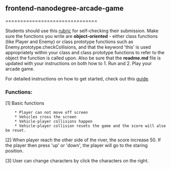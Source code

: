 ## frontend-nanodegree-arcade-game
===============================

Students should use this [rubric](https://review.udacity.com/#!/projects/2696458597/rubric) for self-checking their submission. Make sure the functions you write are **object-oriented** - either class functions (like Player and Enemy) or class prototype functions such as Enemy.prototype.checkCollisions, and that the keyword 'this' is used appropriately within your class and class prototype functions to refer to the object the function is called upon. Also be sure that the **readme.md** file is updated with your instructions on both how to 1. Run and 2. Play your arcade game.

For detailed instructions on how to get started, check out this [guide](https://docs.google.com/document/d/1v01aScPjSWCCWQLIpFqvg3-vXLH2e8_SZQKC8jNO0Dc/pub?embedded=true).

### Functions:
[1] Basic functions

        * Player can not move off screen
        * Vehicles cross the screen
        * Vehicle-player collisions happen
        * Vehicle-player collision resets the game and the score will alse be reset.
        
[2] When player reach the other side of the river, the score increase 50. If the player then press 'up' or 'down', the player will go to the staring position.

[3] User can change characters by click the characters on the right.
